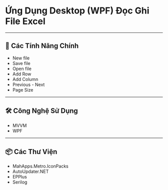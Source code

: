 # Ứng Dụng Desktop (WPF) Đọc Ghi File Excel

---

## 🚀 Các Tính Năng Chính

-  New file  
-  Save file  
-  Open file  
-  Add Row  
-  Add Column  
-  Previous - Next
-  Page Size  

---

## 🛠️ Công Nghệ Sử Dụng

- MVVM  
- WPF  

---

## 📦 Các Thư Viện

- MahApps.Metro.IconPacks 
- AutoUpdater.NET
- EPPlus
- Serilog  
